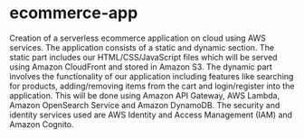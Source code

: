 # ecommerce-app
Creation of a serverless ecommerce application on cloud using AWS services. 
The application consists of a static and dynamic section. 
The static part includes our HTML/CSS/JavaScript files which will be served using Amazon CloudFront and stored in Amazon S3. 
The dynamic part involves the functionality of our application including features like searching for products, adding/removing items from the cart and login/register into the application. This will be done using Amazon API Gateway, AWS Lambda, Amazon OpenSearch Service and Amazon DynamoDB. The security and identity services used are AWS Identity and Access Management (IAM) and Amazon Cognito.
